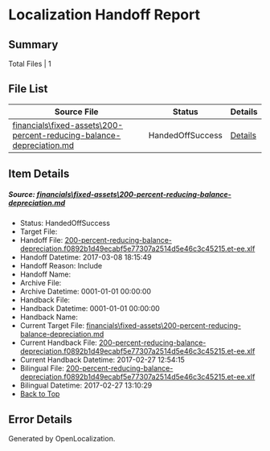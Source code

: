 # <a name='report-top'></a> Localization Handoff Report

## Summary
 Total Files | 1

## File List
 Source File | Status | Details 
 ----------- | ------ | ------- 
 [financials\fixed-assets\200-percent-reducing-balance-depreciation.md](https://github.com/OpenLocalizationTestOrg/AX-Docs-Sandbox/blob/31893fbd3672603c74e33319627bfec8fe5eb575/financials/fixed-assets/200-percent-reducing-balance-depreciation.md) | HandedOffSuccess | [Details](#3bc0566ffdbfdf1ae615e7d24b6ba8bb3afc525b2691)

## Item Details
##### <a name='3bc0566ffdbfdf1ae615e7d24b6ba8bb3afc525b2691'></a> Source: [financials\fixed-assets\200-percent-reducing-balance-depreciation.md](https://github.com/OpenLocalizationTestOrg/AX-Docs-Sandbox/blob/31893fbd3672603c74e33319627bfec8fe5eb575/financials/fixed-assets/200-percent-reducing-balance-depreciation.md)
* Status: HandedOffSuccess
* Target File: 
* Handoff File: [200-percent-reducing-balance-depreciation.f0892b1d49ecabf5e77307a2514d5e46c3c45215.et-ee.xlf](https://github.com/OpenLocalizationTestOrg/AX-Docs-Sandbox.handoff/blob/fe7374bf5c99112a837f28d0dcdb8869f9898923/ol-handoff/OpenLocalizationTestOrg/AX-Docs-Sandbox.et-ee/master/basic/200-percent-reducing-balance-depreciation.f0892b1d49ecabf5e77307a2514d5e46c3c45215.et-ee.xlf)
* Handoff Datetime: 2017-03-08 18:15:49
* Handoff Reason: Include
* Handoff Name: 
* Archive File: 
* Archive Datetime: 0001-01-01 00:00:00
* Handback File: 
* Handback Datetime: 0001-01-01 00:00:00
* Handback Name: 
* Current Target File: [financials\fixed-assets\200-percent-reducing-balance-depreciation.md](https://github.com/OpenLocalizationTestOrg/AX-Docs-Sandbox.et-ee/blob/731a10ba9d2c8909240bb44146fb3c003033209f/financials/fixed-assets/200-percent-reducing-balance-depreciation.md)
* Current Handback File: [200-percent-reducing-balance-depreciation.f0892b1d49ecabf5e77307a2514d5e46c3c45215.et-ee.xlf](https://github.com/OpenLocalizationTestOrg/AX-Docs-Sandbox.handback/blob/8c6f830890318f7b85c0a81e6c0d371129a12fe4/ol-handback/OpenLocalizationTestOrg/AX-Docs-Sandbox.et-ee/master/basic/200-percent-reducing-balance-depreciation.f0892b1d49ecabf5e77307a2514d5e46c3c45215.et-ee.xlf)
* Current Handback Datetime: 2017-02-27 12:54:15
* Bilingual File: [200-percent-reducing-balance-depreciation.f0892b1d49ecabf5e77307a2514d5e46c3c45215.et-ee.xlf](https://github.com/OpenLocalizationTestOrg/AX-Docs-Sandbox.handback/blob/8c6f830890318f7b85c0a81e6c0d371129a12fe4/ol-handback/OpenLocalizationTestOrg/AX-Docs-Sandbox.et-ee/master/basic/200-percent-reducing-balance-depreciation.f0892b1d49ecabf5e77307a2514d5e46c3c45215.et-ee.xlf)
* Bilingual Datetime: 2017-02-27 13:10:29
* [Back to Top](#report-top)


## Error Details

Generated by OpenLocalization.
